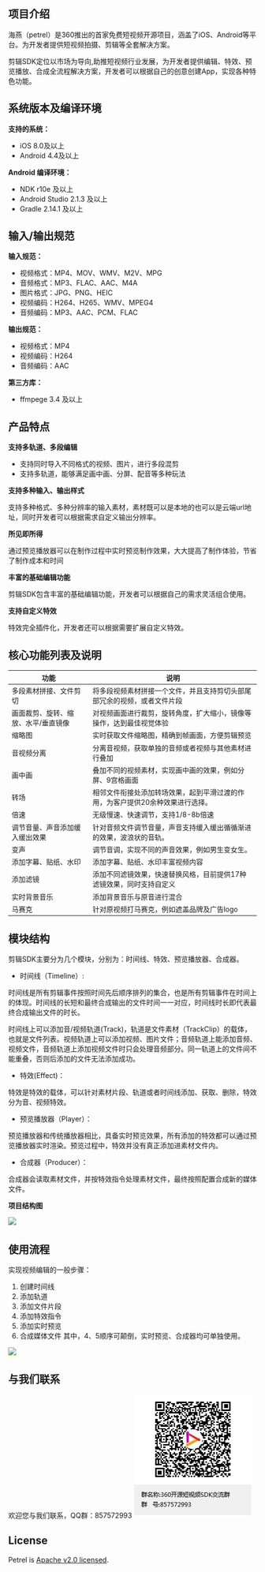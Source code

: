 
## 项目介绍

海燕（petrel）是360推出的首家免费短视频开源项目，涵盖了iOS、Android等平台。为开发者提供短视频拍摄、剪辑等全套解决方案。

剪辑SDK定位以市场为导向,助推短视频行业发展，为开发者提供编辑、特效、预览播放、合成全流程解决方案，开发者可以根据自己的创意创建App，实现各种特色功能。

## 系统版本及编译环境

**支持的系统：**

* iOS 8.0及以上
* Android 4.4及以上

**Android 编译环境：**

* NDK r10e 及以上
* Android Studio 2.1.3 及以上
* Gradle 2.14.1 及以上

## 输入/输出规范

**输入规范：**

* 视频格式：MP4、MOV、WMV、M2V、MPG
* 音频格式：MP3、FLAC、AAC、M4A
* 图片格式：JPG、PNG、HEIC
* 视频编码：H264、H265、WMV、MPEG4
* 音频编码：MP3、AAC、PCM、FLAC

**输出规范：**

* 视频格式：MP4
* 视频编码：H264
* 音频编码：AAC

**第三方库：**

* ffmpege 3.4 及以上

## 产品特点

**支持多轨道、多段编辑**

* 支持同时导入不同格式的视频、图片，进行多段混剪
* 支持多轨道，能够满足画中画、分屏、配音等多种玩法

**支持多种输入、输出样式**

支持多种格式、多种分辨率的输入素材，素材既可以是本地的也可以是云端url地址，同时开发者可以根据需求自定义输出分辨率。

**所见即所得**

通过预览播放器可以在制作过程中实时预览制作效果，大大提高了制作体验，节省了制作成本和时间

**丰富的基础编辑功能**

剪辑SDK包含丰富的基础编辑功能，开发者可以根据自己的需求灵活组合使用。

**支持自定义特效**

特效完全插件化，开发者还可以根据需要扩展自定义特效。

## 核心功能列表及说明


| 功能 | 说明 |
| --- | --- |
| 多段素材拼接、文件剪切 | 将多段视频素材拼接一个文件，并且支持剪切头部尾部冗余的视频，或者文件片段 |
| 画面裁剪、旋转、缩放、水平/垂直镜像 | 对视频画面进行裁剪，旋转角度，扩大缩小，镜像等操作，达到最佳视觉体验 |
| 缩略图 | 实时获取文件缩略图，精确到帧画面，方便剪辑预览 |
| 音视频分离 | 分离音视频，获取单独的音频或者视频与其他素材进行叠加 |
| 画中画 | 叠加不同的视频素材，实现画中画的效果，例如分屏、9宫格画面 |
| 转场 | 相邻文件衔接处添加转场效果，起到平滑过渡的作用，为客户提供20余种效果进行选择。 |
| 倍速 | 无级慢速、快速调节，支持1/8-8b倍速 |
| 调节音量、声音添加缓入缓出效果 | 针对音频文件调节音量，声音支持缓入缓出循循渐进的效果，波浪状的音轨。 |
| 变声 | 调节音调，实现不同的声音效果，例如男生变女生。 |
| 添加字幕、贴纸、水印 | 添加字幕、贴纸、水印丰富视频内容 |
| 添加滤镜 | 添加不同滤镜效果，快速替换风格，目前提供17种滤镜效果，同时支持自定义 |
| 实时背景音乐 | 添加背景音乐与原音进行混合 |
| 马赛克 | 针对原视频打马赛克，例如遮盖品牌及广告logo |


## 模块结构

剪辑SDK主要分为几个模块，分别为：时间线、特效、预览播放器、合成器。

* 时间线（Timeline）:

时间线是所有剪辑事件按照时间先后顺序排列的集合，也是所有剪辑事件在时间上的体现。时间线的长短和最终合成输出的文件时间一一对应，时间线时长即代表最终合成输出文件的时长。

时间线上可以添加音/视频轨道(Track)，轨道是文件素材（TrackClip）的载体，也就是文件列表。视频轨道上可以添加视频、图片文件；音频轨道上能添加音频、视频文件，音频轨道上添加视频文件时只会处理音频部分。同一轨道上的文件间不能重叠，否则后添加的文件无法添加成功。

* 特效(Effect)：

特效是特效的载体，可以针对素材片段、轨道或者时间线添加、获取、删除，特效分为音、视频特效。

* 预览播放器（Player）：

预览播放器和传统播放器相比，具备实时预览效果，所有添加的特效都可以通过预览播放器实时渲染。预览过程中，特效并没有真正添加进素材文件内。

* 合成器（Producer）：

合成器会读取素材文件，并按特效指令处理素材文件，最终按照配置合成新的媒体文件。

**项目结构图**

![](doc/Resource/框架图.png)

## 使用流程

实现视频编辑的一般步骤：
1.	 创建时间线
2. 添加轨道
3. 添加文件片段
4. 添加特效指令
5. 添加实时预览
6. 合成媒体文件
其中，4、5顺序可颠倒，实时预览、合成器均可单独使用。

![](doc/Resource/流程图.png)

## 与我们联系

欢迎您与我们联系，QQ群：857572993
![](doc/Resource/QQ.jpg)

## License
Petrel is [Apache v2.0 licensed](./LICENSE).

